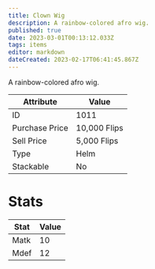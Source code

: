 ```yaml
---
title: Clown Wig
description: A rainbow-colored afro wig.
published: true
date: 2023-03-01T00:13:12.033Z
tags: items
editor: markdown
dateCreated: 2023-02-17T06:41:45.867Z
---
```


A rainbow-colored afro wig.

|Attribute|Value|
|-|-|
|ID|1011|
|Purchase Price|10,000 Flips|
|Sell Price|5,000 Flips|
|Type|Helm|
|Stackable|No|

# Stats
|Stat|Value|
|-|-|
|Matk|10|
|Mdef|12|
